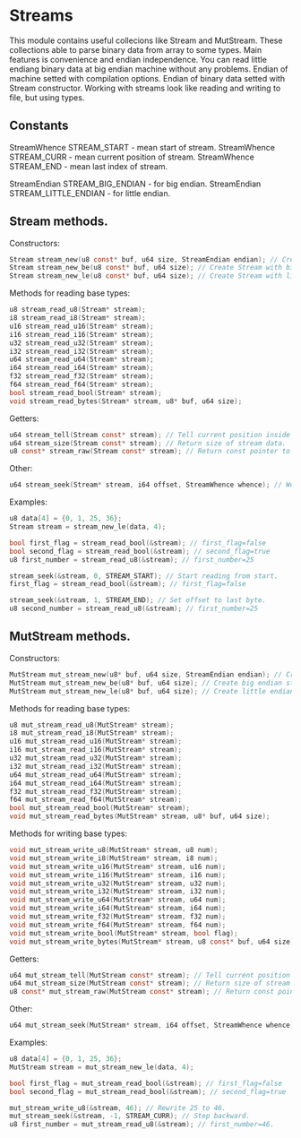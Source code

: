 # Streams

This module contains useful collecions like Stream and MutStream. These collections
able to parse binary data from array to some types. Main features is convenience and endian independence.
You can read little endiang binary data at big endian machine without any problems. Endian of machine setted 
with compilation options. Endian of binary data setted with Stream constructor. Working with streams look like 
reading and writing to file, but using types.

## Constants 

StreamWhence STREAM_START - mean start of stream.
StreamWhence STREAM_CURR - mean current position of stream.
StreamWhence STREAM_END - mean last index of stream.

StreamEndian STREAM_BIG_ENDIAN - for big endian.
StreamEndian STREAM_LITTLE_ENDIAN - for little endian.

## Stream methods.

Constructors:
```c
Stream stream_new(u8 const* buf, u64 size, StreamEndian endian); // Create Stream with selected endian.
Stream stream_new_be(u8 const* buf, u64 size); // Create Stream with big endian.
Stream stream_new_le(u8 const* buf, u64 size); // Create Stream with little endian.
```

Methods for reading base types:
```c 
u8 stream_read_u8(Stream* stream);
i8 stream_read_i8(Stream* stream);
u16 stream_read_u16(Stream* stream);
i16 stream_read_i16(Stream* stream);
u32 stream_read_u32(Stream* stream);
i32 stream_read_i32(Stream* stream);
u64 stream_read_u64(Stream* stream);
i64 stream_read_i64(Stream* stream);
f32 stream_read_f32(Stream* stream);
f64 stream_read_f64(Stream* stream);
bool stream_read_bool(Stream* stream);
void stream_read_bytes(Stream* stream, u8* buf, u64 size);

```
Getters:
```c 
u64 stream_tell(Stream const* stream); // Tell current position inside stream.
u64 stream_size(Stream const* stream); // Return size of stream data.
u8 const* stream_raw(Stream const* stream); // Return const pointer to stream data.
```

Other:
```c 
u64 stream_seek(Stream* stream, i64 offset, StreamWhence whence); // Work like seek for files.
```

Examples:
```c
u8 data[4] = {0, 1, 25, 36};
Stream stream = stream_new_le(data, 4);

bool first_flag = stream_read_bool(&stream); // first_flag=false
bool second_flag = stream_read_bool(&stream); // second_flag=true
u8 first_number = stream_read_u8(&stream); // first_number=25 

stream_seek(&stream, 0, STREAM_START); // Start reading from start.
first_flag = stream_read_bool(&stream); // first_flag=false

stream_seek(&stream, 1, STREAM_END); // Set offset to last byte.
u8 second_number = stream_read_u8(&stream); // first_number=25 
```

## MutStream methods.

Constructors:
```c 
MutStream mut_stream_new(u8* buf, u64 size, StreamEndian endian); // Create endian with selected endian.
MutStream mut_stream_new_be(u8* buf, u64 size); // Create big endian stream.
MutStream mut_stream_new_le(u8* buf, u64 size); // Create little endian stream.
```

Methods for reading base types:
```c 
u8 mut_stream_read_u8(MutStream* stream);
i8 mut_stream_read_i8(MutStream* stream);
u16 mut_stream_read_u16(MutStream* stream);
i16 mut_stream_read_i16(MutStream* stream);
u32 mut_stream_read_u32(MutStream* stream);
i32 mut_stream_read_i32(MutStream* stream);
u64 mut_stream_read_u64(MutStream* stream);
i64 mut_stream_read_i64(MutStream* stream);
f32 mut_stream_read_f32(MutStream* stream);
f64 mut_stream_read_f64(MutStream* stream);
bool mut_stream_read_bool(MutStream* stream);
void mut_stream_read_bytes(MutStream* stream, u8* buf, u64 size);
```

Methods for writing base types:
```c 
void mut_stream_write_u8(MutStream* stream, u8 num);
void mut_stream_write_i8(MutStream* stream, i8 num);
void mut_stream_write_u16(MutStream* stream, u16 num);
void mut_stream_write_i16(MutStream* stream, i16 num);
void mut_stream_write_u32(MutStream* stream, u32 num);
void mut_stream_write_i32(MutStream* stream, i32 num);
void mut_stream_write_u64(MutStream* stream, u64 num);
void mut_stream_write_i64(MutStream* stream, i64 num);
void mut_stream_write_f32(MutStream* stream, f32 num);
void mut_stream_write_f64(MutStream* stream, f64 num);
void mut_stream_write_bool(MutStream* stream, bool flag);
void mut_stream_write_bytes(MutStream* stream, u8 const* buf, u64 size);
```

Getters:
```c 
u64 mut_stream_tell(MutStream const* stream); // Tell current position inside stream.
u64 mut_stream_size(MutStream const* stream); // Return size of stream data.
u8 const* mut_stream_raw(MutStream const* stream); // Return const pointer to stream data.
```

Other:
```c
u64 mut_stream_seek(MutStream* stream, i64 offset, StreamWhence whence); // Change current position of MutStream. It works like lseek.
```

Examples:
```c
u8 data[4] = {0, 1, 25, 36};
MutStream stream = mut_stream_new_le(data, 4);

bool first_flag = mut_stream_read_bool(&stream); // first_flag=false
bool second_flag = mut_stream_read_bool(&stream); // second_flag=true

mut_stream_write_u8(&stream, 46); // Rewrite 25 to 46.
mut_stream_seek(&stream, -1, STREAM_CURR); // Step backward.
u8 first_number = mut_stream_read_u8(&stream); // first_number=46.
```
